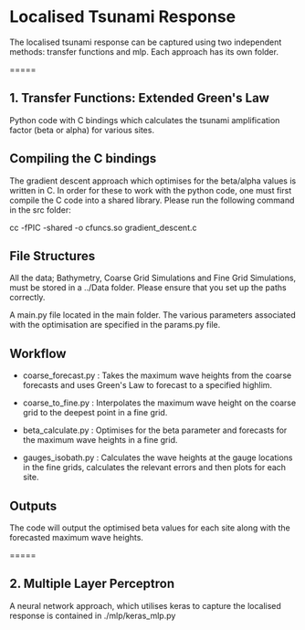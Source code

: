 # Localised Tsunami Response
The localised tsunami response can be captured using two independent methods: transfer functions and mlp.
Each approach has its own folder.

=====
## 1. Transfer Functions: Extended Green's Law

Python code with C bindings which calculates the tsunami amplification factor (beta or alpha)
for various sites.

## Compiling the C bindings

The gradient descent approach which optimises for the beta/alpha values is written in C.
In order for these to work with the python code, one must first compile the C code
into a shared library. Please run the following command in the src folder:

cc -fPIC -shared -o cfuncs.so gradient_descent.c

## File Structures

All the data; Bathymetry, Coarse Grid Simulations and Fine Grid Simulations, must be stored in
a ../Data folder. Please ensure that you set up the paths correctly.

A main.py file located in the main folder.
The various parameters associated with the optimisation are specified in the params.py file.

## Workflow

- coarse_forecast.py : Takes the maximum wave heights from the coarse forecasts and uses
Green's Law to forecast to a specified highlim.

- coarse_to_fine.py : Interpolates the maximum wave height on the coarse grid to the
deepest point in a fine grid.

- beta_calculate.py : Optimises for the beta parameter and forecasts for the maximum
wave heights in a fine grid.

- gauges_isobath.py : Calculates the wave heights at the gauge locations in the fine grids,
calculates the relevant errors and then plots for each site.

## Outputs
The code will output the optimised beta values for each site along with the forecasted
maximum wave heights.

=====
## 2. Multiple Layer Perceptron

A neural network approach, which utilises keras to capture the localised response is contained in ./mlp/keras_mlp.py

